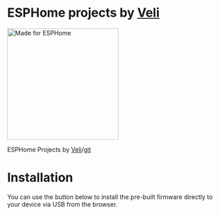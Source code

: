 # ESPHome projects by [Veli](https://veli.ee)

<img alt="Made for ESPHome" src="./static/made-for-esphome.svg" width="256">

ESPHome Projects by [Veli](https://veli.ee)/[git](https://github.com/velijv)

# Installation

You can use the button below to install the pre-built firmware directly to your device via USB from the browser.

<esp-web-install-button manifest="./manifest.json"></esp-web-install-button>

<script type="module" src="https://unpkg.com/esp-web-tools@9.1.0/dist/web/install-button.js?module"></script>
